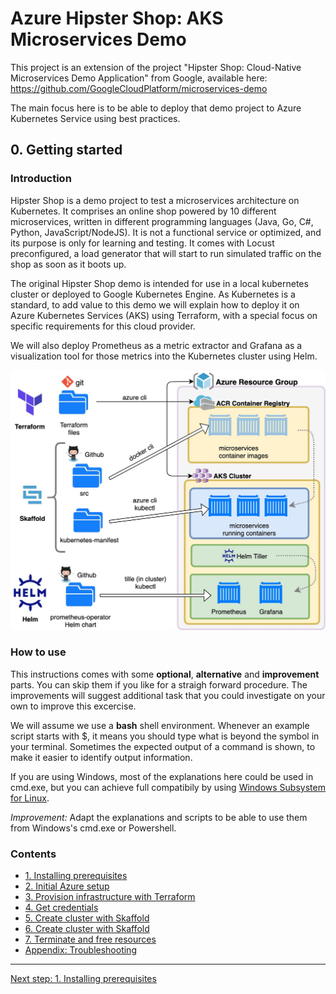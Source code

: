 # Azure Hipster Shop: AKS Microservices Demo

This project is an extension of the project "Hipster Shop: Cloud-Native Microservices Demo Application" from Google, available here: https://github.com/GoogleCloudPlatform/microservices-demo

The main focus here is to be able to deploy that demo project to Azure Kubernetes Service using best practices.

## 0. Getting started

### Introduction

Hipster Shop is a demo project to test a microservices architecture on Kubernetes. It comprises an online shop powered by 10 different microservices, written in different programming languages (Java, Go, C#, Python, JavaScript/NodeJS). It is not a functional service or optimized, and its purpose is only for learning and testing. It comes with Locust preconfigured, a load generator that will start to run simulated traffic on the shop as soon as it boots up. 

The original Hipster Shop demo is intended for use in a local kubernetes cluster or deployed to Google Kubernetes Engine. As Kubernetes is a standard, to add value to this demo we will explain how to deploy it on Azure Kubernetes Services (AKS) using Terraform, with a special focus on specific requirements for this cloud provider.

We will also deploy Prometheus as a metric extractor and Grafana as a visualization tool for those metrics into the Kubernetes cluster using Helm.

![general_diagram](./docs/img/general_diagram.jpg)

### How to use

This instructions comes with some __optional__, __alternative__ and __improvement__ parts. You can skip them if you like for a straigh forward procedure. The improvements will suggest additional task that you could investigate on your own to improve this excercise.

We will assume we use a __bash__ shell environment. Whenever an example script starts with $, it means you should type what is beyond the symbol in your terminal. Sometimes the expected output of a command is shown, to make it easier to identify output information.

If you are using Windows, most of the explanations here could be used in cmd.exe, but you can achieve full compatibily by using [Windows Subsystem for Linux](https://docs.microsoft.com/en-us/windows/wsl/install-win10).

*Improvement:* Adapt the explanations and scripts to be able to use them from Windows's cmd.exe or Powershell.

### Contents

* [1. Installing prerequisites](./docs/01_prerequisites.md)
* [2. Initial Azure setup](./docs/02_setup_az_sp.md)
* [3. Provision infrastructure with Terraform](./docs/03_infra_terraform.md)
* [4. Get credentials](./docs/04_get_credentials.md)
* [5. Create cluster with Skaffold](./docs/05_cluster_skaffold.md)
* [6. Create cluster with Skaffold](./docs/06_helm.md)
* [7. Terminate and free resources](./docs/98_free_resources.md)
* [Appendix: Troubleshooting](./docs/99_troubleshooting.md)

---
[Next step: 1. Installing prerequisites](./doc/01_prerequisites.md)  
